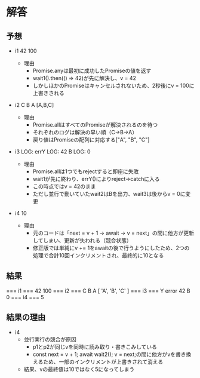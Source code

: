 # 解答

## 予想

- i1
42
100

  - 理由
    - Promise.anyは最初に成功したPromiseの値を返す
    - wait1().then(() => 42)が先に解決し、v = 42
    - しかしほかのPromiseはキャンセルされないため、2秒後にv = 100に上書きされる
  
- i2
C
B
A
[A,B,C]
  - 理由
    - Promise.allはすべてのPromiseが解決されるのを待つ
    - それぞれのログは解決の早い順（C→B→A）
    - 戻り値はPromiseの配列に対応する["A", "B", "C"]

- i3
LOG: errY
LOG: 42
B
LOG: 0
  - 理由
    - Promise.allは1つでもrejectすると即座に失敗
    - wait1が先に終わり、errY()によりreject→catchに入る
    - この時点ではv = 42のまま
    - ただし並行で動いていたwait2はBを出力、wait3は後からv = 0に変更

- i4
10

  - 理由
    - 元のコードは「next = v + 1 → await → v = next」の間に他方が更新してしまい、更新が失われる（競合状態）
    - 修正版では単純にv += 1をawaitの後で行うようにしたため、2つの処理で合計10回インクリメントされ、最終的に10となる

## 結果

=== i1 ===
42
100
=== i2 ===
C
B
A
[ 'A', 'B', 'C' ]
=== i3 ===
Y error
42
B
0
=== i4 ===
5

## 結果の理由

- i4
  - 並行実行の競合が原因
    - p1とp2が同じvを同時に読み取り・書きこみしている
    - const next = v + 1; await wait2(); v = next;の間に他方がvを書き換えるため、一部のインクリメントが上書きされて消える
  - 結果、vの最終値は10ではなく5になってしまう
